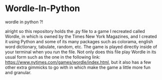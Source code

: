 # Wordle-In-Python
wordle in python ?!

alright so
this repository holds the .py file to a game I recreated called Wordle, in which is owned by the Times New York Magazines, and I created it using Python and some
of its many packages such as colorama, english word dictionary, tabulate, random, etc. The game is played directly inside of your terminal when you run the file.
Not only does this file play Wordle in its usual form such as the one in the following link: https://www.nytimes.com/games/wordle/index.html, but it also has a few other extra gimmicks to go with in which make
the game a little more fun and granular.
